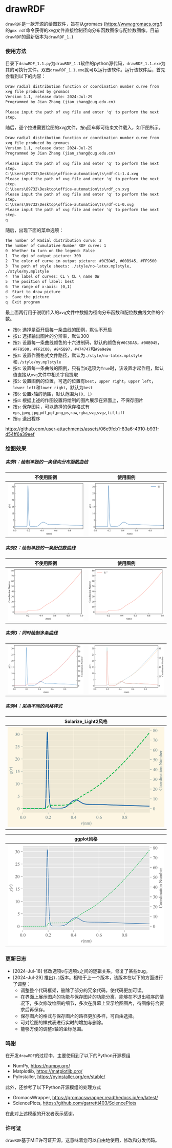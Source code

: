# drawRDF
`drawRDF`是一款开源的绘图软件，旨在从gromacs (https://www.gromacs.org/) 的`gmx rdf`命令获得的xvg文件直接绘制径向分布函数图像与配位数图像。目前`drawRDF`的最新版本为`drawRDF_1.1`

### 使用方法
目录下`drawRDF_1.1.py`为`drawRDF_1.1`软件的python源代码，`drawRDF_1.1.exe`为其的可执行文件。双击`drawRDF_1.1.exe`就可以运行该软件。运行该软件后，首先会看到以下的内容：
```
Draw radial distribution function or coordination number curve from xvg file produced by gromacs
Version 1.1, release date: 2024-Jul-29
Programmed by Jian Zhang (jian_zhang@cug.edu.cn)

Please input the path of xvg file and enter 'q' to perform the next step.
```
随后，逐个拉进需要绘图的xvg文件，按`q`回车即可结束文件载入，如下图所示。
```
Draw radial distribution function or coordination number curve from xvg file produced by gromacs
Version 1.1, release date: 2024-Jul-29
Programmed by Jian Zhang (jian_zhang@cug.edu.cn)

Please input the path of xvg file and enter 'q' to perform the next step.
C:\Users\89732\Desktop\office-automation\ts\rdf-CL-1.4.xvg
Please input the path of xvg file and enter 'q' to perform the next step.
C:\Users\89732\Desktop\office-automation\ts\rdf_cn.xvg
Please input the path of xvg file and enter 'q' to perform the next step.
C:\Users\89732\Desktop\office-automation\ts\rdf-CL-0.xvg
Please input the path of xvg file and enter 'q' to perform the next step.
q
```
随后，出现下面的菜单选项：
```
The number of Radial distribution curve: 2
The number of Cumulative Number RDF curve: 1
0  Whether to turn on the legend: False
1  The dpi of output picture: 300
2  The color of curve in output picture: #0C5DA5, #00B945, #FF9500
3  The path of style sheets: ./style/no-latex.mplstyle, ./style/my.mplstyle
4  The label of curves: CL \ CL \ name OW
5  The position of label: best
6  The range of x-axis: (0,1)
d  Start to draw picture
s  Save the picture
q  Exit program
```
最上面两行用于说明传入的`xvg`文件中数据为径向分布函数和配位数曲线文件的个数。
* 按`0`: 选择是否开启每一条曲线的图例，默认不开启
* 按`1`: 选择输出图片的分辨率，默认300
* 按`2`: 设置每一条曲线颜色的十六进制码，默认的颜色有`#0C5DA5`，`#00B945`，`#FF9500`，`#FF2C00`，`#845B97`，`#474747`和`#9e9e9e`
* 按`3`: 设置作图格式文件路径，默认为`./style/no-latex.mplstyle`和`./style/my.mplstyle`
* 按`4`: 设置每一条曲线的图例，只有当`0`选项为`True`时，该设置才起作用，默认值直接从`xvg`文件中相关字段提取
* 按`5`: 设置图例的位置，可选的位置有`best`，`upper right`，`upper left`，`lower left`和`lower right`，默认为`best`
* 按`6`: 设置`x`轴的范围，默认范围为`(0, 1)`
* 按`d`: 根据上述的作图设置将绘制的图片展示在界面上，不保存图片
* 按`s`: 保存图片，可以选择的保存格式有`eps`,`jpeg`,`jpg`,`pdf`,`pgf`,`png`,`ps`,`raw`,`rgba`,`svg`,`svgz`,`tif`,`tiff`
* 按`q`: 退出程序


https://github.com/user-attachments/assets/06e9fcb1-83a6-4910-b931-d54ff6a39eef


### 绘图效果
##### 实例1：绘制单独的一条径向分布函数曲线
<table align='center'>
    <tr>
        <th style="text-align: center;">不使用图例</th>
        <th style="text-align: center;">使用图例</th>
    </tr>
    <tr>
        <th><img src='./example/draw-1.png'></th>
        <th><img src='./example/draw-2.png'></th>
    </tr>
</table>

##### 实例2：绘制单独的一条配位数曲线
<table align='center'>
    <tr>
        <th style="text-align: center;">不使用图例</th>
        <th style="text-align: center;">使用图例</th>
    </tr>
    <tr>
        <th><img src='./example/draw-3.png'></th>
        <th><img src='./example/draw-4.png'></th>
    </tr>
</table>

##### 实例3：同时绘制多条曲线
<table align='center'>
    <tr>
        <th><img src='./example/draw-5.png'></th>
        <th><img src='./example/draw-6.png'></th>
    </tr>
</table>

##### 实例4：采用不同的风格样式
<table align='center'>
    <tr>
        <th style="text-align: center;">Solarize_Light2风格</th>
    </tr>
    <tr>
        <th><img src='./example/draw-7.png'></th>
    </tr>
</table>

<table align='center'>
    <tr>
        <th style="text-align: center;">ggplot风格</th>
    </tr>
    <tr>
        <th><img src='./example/draw-8.png'></th>
    </tr>
</table>

### 更新日志
* [2024-Jul-18] 修改选项`0`与选项`5`之间的逻辑关系，修复了某些bug。
* [2024-Jul-29] 推出`1.1`版本。相较于上一个版本，该版本在以下的方面进行了调整：
  - 调整整个代码框架，删除了部分的冗余代码，使代码更加可读。
  - 在界面上展示图片的功能与保存图片的功能分离，能够在不退出程序的情况下，多次修改绘图的细节，多次在屏幕上显示绘图图片，待图像符合要求后再保存。
  - 保存图片的格式与保存图片的路径更加多样，可自由选择。
  - 可对绘图的样式表进行实时的增加与删除。
  - 能够方便的调整`x`轴的坐标范围。


### 鸣谢
在开发`drawRDF`的过程中，主要使用到了以下的Python开源模组
* NumPy, https://numpy.org/ 
* Matplotlib, https://matplotlib.org/ 
* PyInstaller, https://pyinstaller.org/en/stable/ 

此外，还参考了以下Python开源模组的处理方式
* GromacsWrapper, https://gromacswrapper.readthedocs.io/en/latest/ 
* SciencePlots, https://github.com/garrettj403/SciencePlots 

在此对上述模组的开发者表示感谢。

### 许可证
`drawRDF`基于MIT许可证开源。这意味着您可以自由地使用，修改和分发代码。

